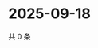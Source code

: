 # 2025-09-18

共 0 条

<!-- BEGIN ZHIHUQUESTIONS -->
<!-- 最后更新时间 Thu Sep 18 2025 04:11:36 GMT+0800 (China Standard Time) -->

<!-- END ZHIHUQUESTIONS -->
